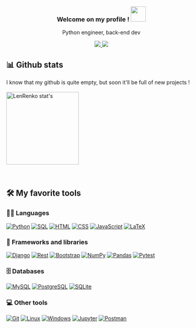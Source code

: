 <!-- Header section -->
<h3 align="center">
Welcome on my profile ! <img src="https://media.giphy.com/media/JvxG1YZ5BcSy1GU0DN/giphy.gif" width="40">
</h3>

<!-- Animated svg typing-->
<p align="center">
  Python engineer, back-end dev
</p>

<!-- Social Icons -->

<p align="center">
  <a href="https://www.linkedin.com/in/kim-charles-rimbault/">
    <img src="https://img.shields.io/badge/LinkedIn-0077B5?style=for-the-badge&logo=linkedin&logoColor=white"/>
  </a>
  <a href="mailto:kimcharles.rimbault@protonmail.com">
    <img src="https://img.shields.io/badge/ProtonMail-8B89CC?style=for-the-badge&logo=protonmail&logoColor=white">
  </a>
</p>


<!-- Github streak 
<p align="center">
<img src="https://streak-stats.demolab.com?user=lenrenko&theme=dark&hide_border=true&date_format=j%20M%5B%20Y%5D&currStreakNum=DD5015&ring=DD5015&fire=DD5015&sideLabels=DD5015&dates=DD6F6F)](https://git.io/streak-stats">
</p>
-->


## 📊 Github stats

<!-- Stats -->
I know that my github is quite empty, but soon it'll be full of new projects !  
<br/>
  <a href="https://github.com/anuraghazra/github-readme-stats"><img alt="LenRenko stat's" src="https://github-readme-stats.vercel.app/api/?username=LenRenko&show_icons=true&include_all_commits=true&count_private=true&theme=react&hide_border=true&bg_color=1F222E&title_color=DD5015&icon_color=DD5015" height="192px"/></a>
  <!--
  <a href="https://github.com/anuraghazra/github-readme-stats"><img alt="LenRenko''s Top Languages" src="https://github-readme-stats.vercel.app/api/top-langs/?username=LenRenko&langs_count=8&layout=compact&theme=react&hide_border=true&bg_color=1F222E&title_color=F85D7F&icon_color=F8D866&hide=Jupyter%20Notebook" height="192px"/></a>
-->
<br/>
<!--
<b>Note:</b> Top languages is only a metric of the languages my public code consists of and doesn't reflect experience or skill level.
-->


## 🛠️ My favorite tools
### 👨‍💻 Languages
<!-- Tools -->
  <a href="https://github.com/search?q=user%3ADenverCoder1+language%3Apython"><img alt="Python" src="https://img.shields.io/badge/Python-14354C.svg?logo=python&logoColor=white"></a>
  <a href="https://github.com/search?q=user%3ADenverCoder1+language%3Asql"><img alt="SQL" src="https://custom-icon-badges.demolab.com/badge/SQL-025E8C.svg?logo=database&logoColor=white"></a>
  <a href="https://github.com/search?q=user%3ADenverCoder1+language%3Ahtml"><img alt="HTML" src="https://img.shields.io/badge/HTML-E34F26.svg?logo=html5&logoColor=white"></a>
  <a href="https://github.com/search?q=user%3ADenverCoder1+language%3Acss"><img alt="CSS" src="https://img.shields.io/badge/CSS-1572B6.svg?logo=css3&logoColor=white"></a>
  <a href="https://github.com/search?q=user%3ADenverCoder1+language%3Ajavascript"><img alt="JavaScript" src="https://img.shields.io/badge/JavaScript-F7DF1E.svg?logo=javascript&logoColor=black"></a>
  <a href="https://github.com/search?q=user%3ADenverCoder1+language%3Atex"><img alt="LaTeX" src="https://img.shields.io/badge/LaTeX-008080.svg?logo=LaTeX&logoColor=white"></a>
 
 ### 🧰 Frameworks and libraries
 <a href="#"><img alt="Django" src="https://img.shields.io/badge/-Django-092E20.svg?logo=django&logoColor=white"></a>
 <a href="#"><img alt="Rest" src="https://img.shields.io/badge/DRF-276DC3.svg?logo=django&logoColor=white"></a>
 <a href="#"><img alt="Bootstrap" src="https://img.shields.io/badge/Bootstrap-7952B3.svg?logo=bootstrap&logoColor=white"></a>
 <a href="#"><img alt="NumPy" src="https://img.shields.io/badge/Numpy-013243.svg?logo=numpy&logoColor=white"></a>
 <a href="#"><img alt="Pandas" src="https://img.shields.io/badge/Pandas-150458.svg?logo=pandas&logoColor=white"></a>
 <a href="#"><img alt="Pytest" src="https://img.shields.io/badge/Pytest-0A9EDC.svg?logo=pytest&logoColor=white"></a>
 
### 🗄️ Databases
  <a href="#"><img alt="MySQL" src="https://img.shields.io/badge/MySQL-00f.svg?logo=mysql&logoColor=white"></a>
  <a href="#"><img alt="PostgreSQL" src ="https://img.shields.io/badge/PostgreSQL-316192.svg?logo=postgresql&logoColor=white"></a>
  <a href="#"><img alt="SQLite" src ="https://img.shields.io/badge/SQLite-07405e.svg?logo=sqlite&logoColor=white"></a>
 
### 💻 Other tools
  <a href="#"><img alt="Git" src="https://img.shields.io/badge/Git-F05033.svg?logo=git&logoColor=white"></a>
  <a href="#"><img alt="Linux" src="https://img.shields.io/badge/Linux-FFEA00?logo=linux&logoColor=black"></a>
  <a href="#"><img alt="Windows" src="https://img.shields.io/badge/Windows-00C8FF?logo=windows&logoColor=white"></a>
  <a href="#"><img alt="Jupyter" src="https://img.shields.io/badge/Jupyter-F37626.svg?logo=Jupyter&logoColor=white"></a>
  <a href="#"><img alt="Postman" src="https://img.shields.io/badge/Postman-FF6C37?logo=postman&logoColor=white"></a>
